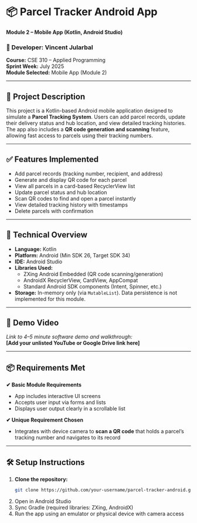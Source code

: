 # 📦 Parcel Tracker Android App  
**Module 2 – Mobile App (Kotlin, Android Studio)**

### 📌 Developer: Vincent Jularbal  
**Course:** CSE 310 – Applied Programming  
**Sprint Week:** July 2025  
**Module Selected:** Mobile App (Module 2)

---

## 📄 Project Description

This project is a Kotlin-based Android mobile application designed to simulate a **Parcel Tracking System**. Users can add parcel records, update their delivery status and hub location, and view detailed tracking histories. The app also includes a **QR code generation and scanning** feature, allowing fast access to parcels using their tracking numbers.

---

## ✅ Features Implemented

- Add parcel records (tracking number, recipient, and address)
- Generate and display QR code for each parcel
- View all parcels in a card-based RecyclerView list
- Update parcel status and hub location
- Scan QR codes to find and open a parcel instantly
- View detailed tracking history with timestamps
- Delete parcels with confirmation

---

## 📱 Technical Overview

- **Language:** Kotlin  
- **Platform:** Android (Min SDK 26, Target SDK 34)  
- **IDE:** Android Studio  
- **Libraries Used:**  
  - ZXing Android Embedded (QR code scanning/generation)  
  - AndroidX RecyclerView, CardView, AppCompat  
  - Standard Android SDK components (Intent, Spinner, etc.)
- **Storage:** In-memory only (via `MutableList`). Data persistence is not implemented for this module.

---

## 📸 Demo Video

*Link to 4–5 minute software demo and walkthrough:*  
**[Add your unlisted YouTube or Google Drive link here]**

---

## 📦 Requirements Met

**✔ Basic Module Requirements**
- App includes interactive UI screens
- Accepts user input via forms and lists
- Displays user output clearly in a scrollable list

**✔ Unique Requirement Chosen**
- Integrates with device camera to **scan a QR code** that holds a parcel’s tracking number and navigates to its record

---

## 🛠 Setup Instructions

1. **Clone the repository:**
   ```bash
   git clone https://github.com/your-username/parcel-tracker-android.git
2. Open in Android Studio
3. Sync Gradle (required libraries: ZXing, AndroidX)
4. Run the app using an emulator or physical device with camera access
